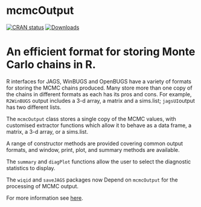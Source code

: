 mcmcOutput
==========

[![CRAN status](https://www.r-pkg.org/badges/version/mcmcOutput)](https://cran.r-project.org/web/packages/mcmcOutput/index.html)
[![Downloads](https://cranlogs.r-pkg.org/badges/last-month/mcmcOutput)](https://www.r-pkg.org/services)

# An efficient format for storing Monte Carlo chains in R.

R interfaces for JAGS, WinBUGS and OpenBUGS have a variety of formats for storing the MCMC chains produced. Many store more than one copy of the chains in different formats as each has its pros and cons. For example, `R2WinBUGS` output includes a 3-d array, a matrix and a sims.list; `jagsUI`output has two different lists.

The `mcmcOutput` class stores a single copy of the MCMC values, with customised extractor functions which allow it to behave as a data frame, a matrix, a 3-d array, or a sims.list.

A range of constructor methods are provided covering common output formats, and window, print, plot, and summary methods are available.

The `summary` and `diagPlot` functions allow the user to select the diagnostic statistics to display.

The `wiqid` and `saveJAGS` packages now Depend on `mcmcOutput` for the processing of MCMC output.

For more information see [here](https://mmeredith.net/R/mcmcOutput.htm).

